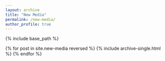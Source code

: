 ```yaml
---
layout: archive
title: "New Media"
permalink: /new-media/
author_profile: true
---
```


{% include base_path %}


{% for post in site.new-media reversed %}
  {% include archive-single.html %}
{% endfor %}

